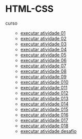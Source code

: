 # HTML-CSS
curso  

<ol>
  <ul>
    <li><a href="https://mjanyelle.github.io/HTML-CSS/exercício/exer001"> executar atividade 01</a></li>
    <li><a href=" https://mjanyelle.github.io/HTML-CSS/exercício/exer002">executar atividade 02</a></li>
    <li><a href=" https://mjanyelle.github.io/HTML-CSS/exercício/exer003">executar atividade 03</a></li>
    <li><a href=" https://mjanyelle.github.io/HTML-CSS/exercício/exer004">executar atividade 04</a></li>
    <li><a href=" https://mjanyelle.github.io/HTML-CSS/exercício/exer005">executar atividade 05</a></li>
    <li><a href=" https://mjanyelle.github.io/HTML-CSS/exercício/exer006">executar atividade 06</a></li>
    <li><a href=" https://mjanyelle.github.io/HTML-CSS/exercício/exer007">executar atividade 07</a></li>
    <li><a href=" https://mjanyelle.github.io/HTML-CSS/exercício/exer008">executar atividade 08</a></li>
    <li><a href=" https://mjanyelle.github.io/HTML-CSS/exercício/exer009">executar atividade 09</a></li>
    <li><a href=" https://mjanyelle.github.io/HTML-CSS/exercício/exer010">executar atividade 010</a></li>
    <li><a href=" https://mjanyelle.github.io/HTML-CSS/exercício/exer011">executar atividade 011</a></li>
   <li><a href=" https://mjanyelle.github.io/HTML-CSS/exercício/exer012">executar atividade 012</a></li>
    <li><a href=" https://mjanyelle.github.io/HTML-CSS/exercício/exer013">executar atividade 013</a></li>
   <li><a href=" https://mjanyelle.github.io/HTML-CSS/exercício/exer014">executar atividade 014</a></li>
    <li><a href=" https://mjanyelle.github.io/HTML-CSS/exercício/exer015">executar atividade 015</a></li>
    <li><a href=" https://mjanyelle.github.io/HTML-CSS/exercício/exer016">executar atividade 016</a></li>
   <li><a href=" https://mjanyelle.github.io/HTML-CSS/exercício/exer017">executar atividade 017</a></li>
    <li><a href=" https://mjanyelle.github.io/HTML-CSS/exercício/exer018">executar atividade 018</a></li>
    <li><a href=" https://mjanyelle.github.io/HTML-CSS/exercício/Desafio">executar atividade desafio</a></li>
  </ul>
</ol>
